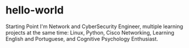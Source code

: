 # hello-world
Starting Point
I'm Network and CyberSecurity Engineer, multiple learning projects at the same time: Linux, Python, Cisco Networking, Learning English and Portuguese, and Cognitive Psychology Enthusiast.
